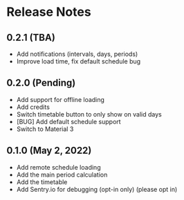 # Release Notes

## 0.2.1 (TBA)

- Add notifications (intervals, days, periods)
- Improve load time, fix default schedule bug

## 0.2.0 (Pending)

- Add support for offline loading
- Add credits
- Switch timetable button to only show on valid days
- [BUG] Add default schedule support
- Switch to Material 3

## 0.1.0 (May 2, 2022)

- Add remote schedule loading
- Add the main period calculation
- Add the timetable
- Add Sentry.io for debugging (opt-in only) (please opt in)
